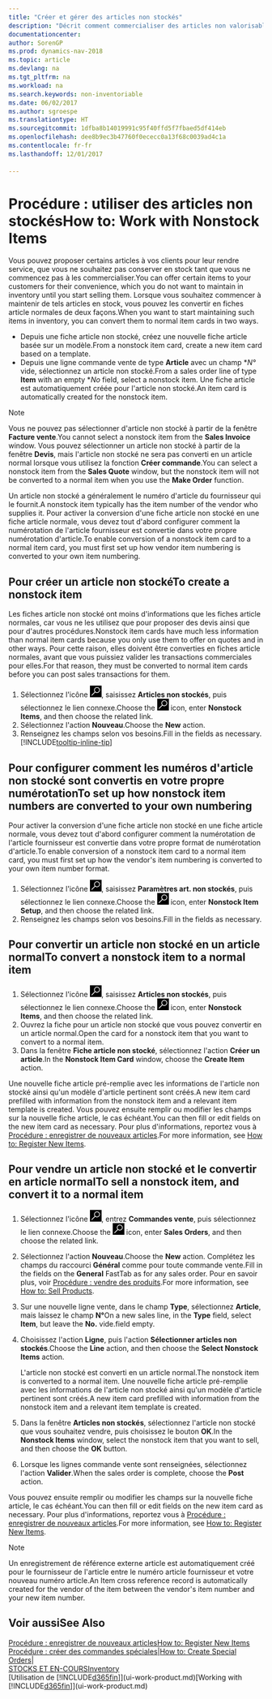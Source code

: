 ```yaml
---
title: "Créer et gérer des articles non stockés"
description: "Décrit comment commercialiser des articles non valorisable ou des articles qui ne sont pas mis à jour dans votre stock."
documentationcenter: 
author: SorenGP
ms.prod: dynamics-nav-2018
ms.topic: article
ms.devlang: na
ms.tgt_pltfrm: na
ms.workload: na
ms.search.keywords: non-inventoriable
ms.date: 06/02/2017
ms.author: sgroespe
ms.translationtype: HT
ms.sourcegitcommit: 1dfba8b14019991c95f40ffd5f7fbaed5df414eb
ms.openlocfilehash: dee8b9ec3b47760f0ececc0a13f68c0039ad4c1a
ms.contentlocale: fr-fr
ms.lasthandoff: 12/01/2017

---
```

# <a name="how-to-work-with-nonstock-items"></a><span data-ttu-id="4f80f-103">Procédure : utiliser des articles non stockés</span><span class="sxs-lookup"><span data-stu-id="4f80f-103">How to: Work with Nonstock Items</span></span>
<span data-ttu-id="4f80f-104">Vous pouvez proposer certains articles à vos clients pour leur rendre service, que vous ne souhaitez pas conserver en stock tant que vous ne commencez pas à les commercialiser.</span><span class="sxs-lookup"><span data-stu-id="4f80f-104">You can offer certain items to your customers for their convenience, which you do not want to maintain in inventory until you start selling them.</span></span> <span data-ttu-id="4f80f-105">Lorsque vous souhaitez commencer à maintenir de tels articles en stock, vous pouvez les convertir en fiches article normales de deux façons.</span><span class="sxs-lookup"><span data-stu-id="4f80f-105">When you want to start maintaining such items in inventory, you can convert them to normal item cards in two ways.</span></span>

* <span data-ttu-id="4f80f-106">Depuis une fiche article non stocké, créez une nouvelle fiche article basée sur un modèle.</span><span class="sxs-lookup"><span data-stu-id="4f80f-106">From a nonstock item card, create a new item card based on a template.</span></span>
* <span data-ttu-id="4f80f-107">Depuis une ligne commande vente de type **Article** avec un champ **N°* vide, sélectionnez un article non stocké.</span><span class="sxs-lookup"><span data-stu-id="4f80f-107">From a sales order line of type **Item** with an empty **No* field, select a nonstock item.</span></span> <span data-ttu-id="4f80f-108">Une fiche article est automatiquement créée pour l'article non stocké.</span><span class="sxs-lookup"><span data-stu-id="4f80f-108">An item card is automatically created for the nonstock item.</span></span>

> [!NOTE]  
>   <span data-ttu-id="4f80f-109">Vous ne pouvez pas sélectionner d'article non stocké à partir de la fenêtre **Facture vente**.</span><span class="sxs-lookup"><span data-stu-id="4f80f-109">You cannot select a nonstock item from the **Sales Invoice** window.</span></span> <span data-ttu-id="4f80f-110">Vous pouvez sélectionner un article non stocké à partir de la fenêtre **Devis**, mais l'article non stocké ne sera pas converti en un article normal lorsque vous utilisez la fonction **Créer commande**.</span><span class="sxs-lookup"><span data-stu-id="4f80f-110">You can select a nonstock item from the **Sales Quote** window, but the nonstock item will not be converted to a normal item when you use the **Make Order** function.</span></span>

<span data-ttu-id="4f80f-111">Un article non stocké a généralement le numéro d'article du fournisseur qui le fournit.</span><span class="sxs-lookup"><span data-stu-id="4f80f-111">A nonstock item typically has the item number of the vendor who supplies it.</span></span> <span data-ttu-id="4f80f-112">Pour activer la conversion d'une fiche article non stocké en une fiche article normale, vous devez tout d'abord configurer comment la numérotation de l'article fournisseur est convertie dans votre propre numérotation d'article.</span><span class="sxs-lookup"><span data-stu-id="4f80f-112">To enable conversion of a nonstock item card to a normal item card, you must first set up how vendor item numbering is converted to your own item numbering.</span></span>   

## <a name="to-create-a-nonstock-item"></a><span data-ttu-id="4f80f-113">Pour créer un article non stocké</span><span class="sxs-lookup"><span data-stu-id="4f80f-113">To create a nonstock item</span></span>
<span data-ttu-id="4f80f-114">Les fiches article non stocké ont moins d'informations que les fiches article normales, car vous ne les utilisez que pour proposer des devis ainsi que pour d'autres procédures.</span><span class="sxs-lookup"><span data-stu-id="4f80f-114">Nonstock item cards have much less information than normal item cards because you only use them to offer on quotes and in other ways.</span></span> <span data-ttu-id="4f80f-115">Pour cette raison, elles doivent être converties en fiches article normales, avant que vous puissiez valider les transactions commerciales pour elles.</span><span class="sxs-lookup"><span data-stu-id="4f80f-115">For that reason, they must be converted to normal item cards before you can post sales transactions for them.</span></span>

1. <span data-ttu-id="4f80f-116">Sélectionnez l'icône ![Page ou état pour la recherche](media/ui-search/search_small.png "Page ou état pour la recherche"), saisissez **Articles non stockés**, puis sélectionnez le lien connexe.</span><span class="sxs-lookup"><span data-stu-id="4f80f-116">Choose the ![Search for Page or Report](media/ui-search/search_small.png "Search for Page or Report icon") icon, enter **Nonstock Items**, and then choose the related link.</span></span>
2. <span data-ttu-id="4f80f-117">Sélectionnez l'action **Nouveau**.</span><span class="sxs-lookup"><span data-stu-id="4f80f-117">Choose the **New** action.</span></span>
3. <span data-ttu-id="4f80f-118">Renseignez les champs selon vos besoins.</span><span class="sxs-lookup"><span data-stu-id="4f80f-118">Fill in the fields as necessary.</span></span> [!INCLUDE[tooltip-inline-tip](includes/tooltip-inline-tip_md.md)]

## <a name="to-set-up-how-nonstock-item-numbers-are-converted-to-your-own-numbering"></a><span data-ttu-id="4f80f-119">Pour configurer comment les numéros d'article non stocké sont convertis en votre propre numérotation</span><span class="sxs-lookup"><span data-stu-id="4f80f-119">To set up how nonstock item numbers are converted to your own numbering</span></span>
<span data-ttu-id="4f80f-120">Pour activer la conversion d'une fiche article non stocké en une fiche article normale, vous devez tout d'abord configurer comment la numérotation de l'article fournisseur est convertie dans votre propre format de numérotation d'article.</span><span class="sxs-lookup"><span data-stu-id="4f80f-120">To enable conversion of a nonstock item card to a normal item card, you must first set up how the vendor's item numbering is converted to your own item number format.</span></span>

1. <span data-ttu-id="4f80f-121">Sélectionnez l'icône ![Page ou état pour la recherche](media/ui-search/search_small.png "Page ou état pour la recherche"), saisissez **Paramètres art. non stockés**, puis sélectionnez le lien connexe.</span><span class="sxs-lookup"><span data-stu-id="4f80f-121">Choose the ![Search for Page or Report](media/ui-search/search_small.png "Search for Page or Report icon") icon, enter **Nonstock Item Setup**, and then choose the related link.</span></span>
2. <span data-ttu-id="4f80f-122">Renseignez les champs selon vos besoins.</span><span class="sxs-lookup"><span data-stu-id="4f80f-122">Fill in the fields as necessary.</span></span>

## <a name="to-convert-a-nonstock-item-to-a-normal-item"></a><span data-ttu-id="4f80f-123">Pour convertir un article non stocké en un article normal</span><span class="sxs-lookup"><span data-stu-id="4f80f-123">To convert a nonstock item to a normal item</span></span>
1. <span data-ttu-id="4f80f-124">Sélectionnez l'icône ![Page ou état pour la recherche](media/ui-search/search_small.png "Page ou état pour la recherche"), saisissez **Articles non stockés**, puis sélectionnez le lien connexe.</span><span class="sxs-lookup"><span data-stu-id="4f80f-124">Choose the ![Search for Page or Report](media/ui-search/search_small.png "Search for Page or Report icon") icon, enter **Nonstock Items**, and then choose the related link.</span></span>
2. <span data-ttu-id="4f80f-125">Ouvrez la fiche pour un article non stocké que vous pouvez convertir en un article normal.</span><span class="sxs-lookup"><span data-stu-id="4f80f-125">Open the card for a nonstock item that you want to convert to a normal item.</span></span>
3. <span data-ttu-id="4f80f-126">Dans la fenêtre **Fiche article non stocké**, sélectionnez l'action **Créer un article**.</span><span class="sxs-lookup"><span data-stu-id="4f80f-126">In the **Nonstock Item Card** window, choose the **Create Item** action.</span></span>

<span data-ttu-id="4f80f-127">Une nouvelle fiche article pré-remplie avec les informations de l'article non stocké ainsi qu'un modèle d'article pertinent sont créés.</span><span class="sxs-lookup"><span data-stu-id="4f80f-127">A new item card prefilled with information from the nonstock item and a relevant item template is created.</span></span> <span data-ttu-id="4f80f-128">Vous pouvez ensuite remplir ou modifier les champs sur la nouvelle fiche article, le cas échéant.</span><span class="sxs-lookup"><span data-stu-id="4f80f-128">You can then fill or edit fields on the new item card as necessary.</span></span> <span data-ttu-id="4f80f-129">Pour plus d'informations, reportez vous à [Procédure : enregistrer de nouveaux articles](inventory-how-register-new-items.md).</span><span class="sxs-lookup"><span data-stu-id="4f80f-129">For more information, see [How to: Register New Items](inventory-how-register-new-items.md).</span></span>

## <a name="to-sell-a-nonstock-item-and-convert-it-to-a-normal-item"></a><span data-ttu-id="4f80f-130">Pour vendre un article non stocké et le convertir en article normal</span><span class="sxs-lookup"><span data-stu-id="4f80f-130">To sell a nonstock item, and convert it to a normal item</span></span>
1. <span data-ttu-id="4f80f-131">Sélectionnez l'icône ![Page ou état pour la recherche](media/ui-search/search_small.png "Page ou état pour la recherche"), entrez **Commandes vente**, puis sélectionnez le lien connexe.</span><span class="sxs-lookup"><span data-stu-id="4f80f-131">Choose the ![Search for Page or Report](media/ui-search/search_small.png "Search for Page or Report icon") icon, enter **Sales Orders**, and then choose the related link.</span></span>
2. <span data-ttu-id="4f80f-132">Sélectionnez l'action **Nouveau**.</span><span class="sxs-lookup"><span data-stu-id="4f80f-132">Choose the **New** action.</span></span> <span data-ttu-id="4f80f-133">Complétez les champs du raccourci **Général** comme pour toute commande vente.</span><span class="sxs-lookup"><span data-stu-id="4f80f-133">Fill in the fields on the **General** FastTab as for any sales order.</span></span> <span data-ttu-id="4f80f-134">Pour en savoir plus, voir [Procédure : vendre des produits](sales-how-sell-products.md).</span><span class="sxs-lookup"><span data-stu-id="4f80f-134">For more information, see [How to: Sell Products](sales-how-sell-products.md).</span></span>
3. <span data-ttu-id="4f80f-135">Sur une nouvelle ligne vente, dans le champ **Type**, sélectionnez **Article**, mais laissez le champ **N°**</span><span class="sxs-lookup"><span data-stu-id="4f80f-135">On a new sales line, in the **Type** field, select **Item**, but leave the **No.**</span></span> <span data-ttu-id="4f80f-136">vide.</span><span class="sxs-lookup"><span data-stu-id="4f80f-136">field empty.</span></span>
4. <span data-ttu-id="4f80f-137">Choisissez l'action **Ligne**, puis l'action **Sélectionner articles non stockés**.</span><span class="sxs-lookup"><span data-stu-id="4f80f-137">Choose the **Line** action, and then choose the **Select Nonstock Items** action.</span></span>

    <span data-ttu-id="4f80f-138">L'article non stocké est converti en un article normal.</span><span class="sxs-lookup"><span data-stu-id="4f80f-138">The nonstock item is converted to a normal item.</span></span> <span data-ttu-id="4f80f-139">Une nouvelle fiche article pré-remplie avec les informations de l'article non stocké ainsi qu'un modèle d'article pertinent sont créés.</span><span class="sxs-lookup"><span data-stu-id="4f80f-139">A new item card prefilled with information from the nonstock item and a relevant item template is created.</span></span>
5. <span data-ttu-id="4f80f-140">Dans la fenêtre **Articles non stockés**, sélectionnez l'article non stocké que vous souhaitez vendre, puis choisissez le bouton **OK**.</span><span class="sxs-lookup"><span data-stu-id="4f80f-140">In the **Nonstock Items** window, select the nonstock item that you want to sell, and then choose the **OK** button.</span></span>
6. <span data-ttu-id="4f80f-141">Lorsque les lignes commande vente sont renseignées, sélectionnez l'action **Valider**.</span><span class="sxs-lookup"><span data-stu-id="4f80f-141">When the sales order is complete, choose the **Post** action.</span></span>

<span data-ttu-id="4f80f-142">Vous pouvez ensuite remplir ou modifier les champs sur la nouvelle fiche article, le cas échéant.</span><span class="sxs-lookup"><span data-stu-id="4f80f-142">You can then fill or edit fields on the new item card as necessary.</span></span> <span data-ttu-id="4f80f-143">Pour plus d'informations, reportez vous à [Procédure : enregistrer de nouveaux articles](inventory-how-register-new-items.md).</span><span class="sxs-lookup"><span data-stu-id="4f80f-143">For more information, see [How to: Register New Items](inventory-how-register-new-items.md).</span></span>

> [!NOTE]  
>   <span data-ttu-id="4f80f-144">Un enregistrement de référence externe article est automatiquement créé pour le fournisseur de l'article entre le numéro article fournisseur et votre nouveau numéro article.</span><span class="sxs-lookup"><span data-stu-id="4f80f-144">An Item cross reference record is automatically created for the vendor of the item between the vendor's item number and your new item number.</span></span>

## <a name="see-also"></a><span data-ttu-id="4f80f-145">Voir aussi</span><span class="sxs-lookup"><span data-stu-id="4f80f-145">See Also</span></span>
[<span data-ttu-id="4f80f-146">Procédure : enregistrer de nouveaux articles</span><span class="sxs-lookup"><span data-stu-id="4f80f-146">How to: Register New Items</span></span>](inventory-how-register-new-items.md)  
<span data-ttu-id="4f80f-147">[Procédure : créer des commandes spéciales](sales-how-to-create-special-orders.md)|</span><span class="sxs-lookup"><span data-stu-id="4f80f-147">[How to: Create Special Orders](sales-how-to-create-special-orders.md)|</span></span>  
[<span data-ttu-id="4f80f-148">STOCKS ET EN-COURS</span><span class="sxs-lookup"><span data-stu-id="4f80f-148">Inventory</span></span>](inventory-manage-inventory.md)  
<span data-ttu-id="4f80f-149">[Utilisation de [!INCLUDE[d365fin](includes/d365fin_md.md)]](ui-work-product.md)</span><span class="sxs-lookup"><span data-stu-id="4f80f-149">[Working with [!INCLUDE[d365fin](includes/d365fin_md.md)]](ui-work-product.md)</span></span>

